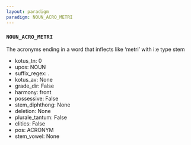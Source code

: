 ```yaml
---
layout: paradigm
paradigm: NOUN_ACRO_METRI
---
```

### ` NOUN_ACRO_METRI `

The acronyms ending in a word that inflects like ‘metri’ with i:e type stem
* kotus_tn: 0
* upos: NOUN
* suffix_regex: .
* kotus_av: None
* grade_dir: False
* harmony: front
* possessive: False
* stem_diphthong: None
* deletion: None
* plurale_tantum: False
* clitics: False
* pos: ACRONYM
* stem_vowel: None
